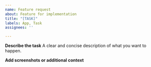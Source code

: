 ```yaml
---
name: Feature request
about: Feature for implementation
title: "[TASK]"
labels: App, Task
assignees: ''

---
```


**Describe the task**
A clear and concise description of what you want to happen.

**Add screenshots or additional context**
